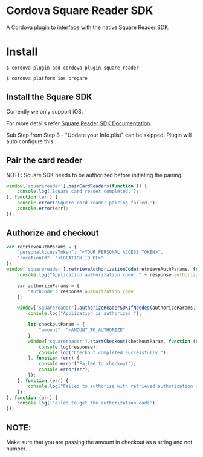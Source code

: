 # Cordova Square Reader SDK

A Cordova plugin to interface with the native Square Reader SDK.

# Install

`$ cordova plugin add cordova-plugin-square-reader`

`$ cordova platform ios prepare` 

## Install the Square SDK

Currently we only support iOS.

For more details refer [Square Reader SDK Documentation](https://docs.connect.squareup.com/payments/readersdk/setup-ios).

Sub Step from Step 3 - "Update your Info.plist" can be skipped. Plugin will auto configure this.

## Pair the card reader

NOTE: Square SDK needs to be authorized before initiating the pairing.

```javascript
window['squarereader'].pairCardReaders(function () {
    console.log('Square card reader completed.');
}, function (err) {
    console.error('Square card reader pairing failed.');
    console.error(err);
});
```

## Authorize and checkout

```javascript
var retrieveAuthParams = {
    "personalAccessToken": "<YOUR PERSONAL ACCESS TOKEN>",
    "locationId": "<LOCATION ID OF>"
};
window['squarereader'].retrieveAuthorizationCode(retrieveAuthParams, function (response) {
    console.log("Application authorization code: " + response.authorization_code);

    var authorizeParams = {
        "authCode": response.authorization_code
    };

    window['squarereader'].authorizeReaderSDKIfNeeded(authorizeParams, function () {
        console.log("Application is authorized.");

        let checkoutParam = {
            "amount": "<AMOUNT_TO_AUTHORIZE"
        }
        window['squarereader'].startCheckout(checkoutParam, function (response) {
            console.log(response);
            console.log("Checkout completed successfully.");
        }, function (err) {
            console.error("Failed to checkout");
            console.error(err);
        });
    }, function (err) {
        console.log("Failed to authorize with retrieved authorization code.");
    });
}, function (err) {
    console.log('Failed to get the authorization code');
});
```
## NOTE:

Make sure that you are passing the amount in checkout as a string and not number.